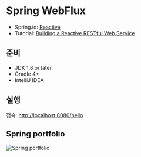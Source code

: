 # Spring WebFlux

- Spring.io: [Reactive](https://spring.io/reactive)
- Tutorial: [Building a Reactive RESTful Web Service](https://spring.io/guides/gs/reactive-rest-service/)

## 준비

- JDK 1.8 or later
- Gradle 4+
- IntelliJ IDEA

## 실행

접속: [http://localhost:8080/hello](http://localhost:8080/hello)

## Spring portfolio

![Spring portfolio](https://spring.io/images/diagram-reactive-1290533f3f01ec9c57baf2cc9ea9fa2f.svg)
